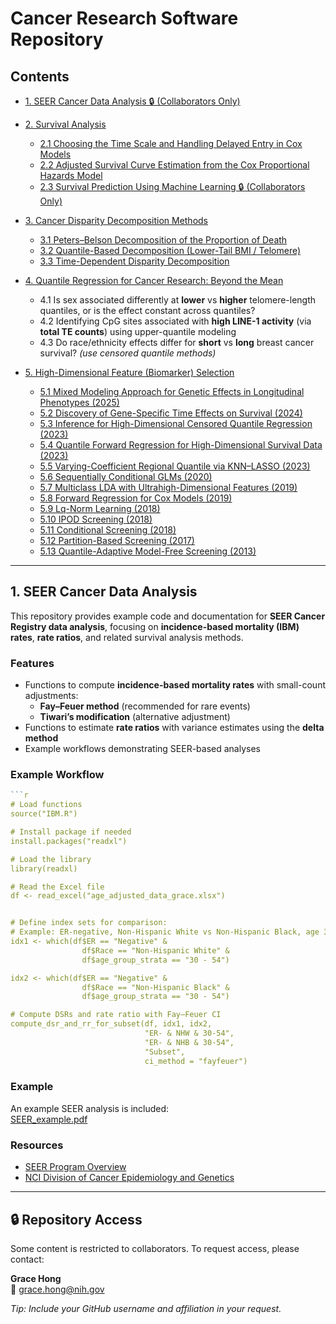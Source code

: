 # Cancer Research Software Repository

## Contents
- [1. SEER Cancer Data Analysis 🔒 (Collaborators Only)](https://github.com/younghhk/SEER)

- [2. Survival Analysis](https://github.com/younghhk/Survival-Analysis)
  - [2.1 Choosing the Time Scale and Handling Delayed Entry in Cox Models](https://github.com/younghhk/Survival-Analysis#sec-time-scale-delayed-entry)
  - [2.2 Adjusted Survival Curve Estimation from the Cox Proportional Hazards Model](https://github.com/younghhk/Survival-Analysis#sec-adjusted-survival)
  - [2.3 Survival Prediction Using Machine Learning 🔒 (Collaborators Only)](https://github.com/younghhk/Survival-Analysis#survival-prediction-using-machine-learning)

- [3. Cancer Disparity Decomposition Methods](https://github.com/younghhk/Disparity-Decomposition)
  - [3.1 Peters–Belson Decomposition of the Proportion of Death](https://github.com/younghhk/Disparity-Decomposition#petersbelson-decomposition-on-the-proportion-of-death-black-vs-white)
  - [3.2 Quantile-Based Decomposition (Lower-Tail BMI / Telomere)](https://github.com/younghhk/Disparity-Decomposition#quantile-based-disparity-decomposition-focus-on-lower-bmi)
  - [3.3 Time-Dependent Disparity Decomposition](https://github.com/younghhk/Disparity-Decomposition#3-time-dependent-disparity-decomposition--narrative-no-formulas)

- [4. Quantile Regression for Cancer Research: Beyond the Mean](https://github.com/younghhk/Quantile-Regression)
  - 4.1 Is sex associated differently at **lower** vs **higher** telomere-length quantiles, or is the effect constant across quantiles?
  - 4.2 Identifying CpG sites associated with **high LINE-1 activity** (via **total TE counts**) using upper-quantile modeling
  - 4.3 Do race/ethnicity effects differ for **short** vs **long** breast cancer survival? *(use censored quantile methods)*

- [5. High-Dimensional Feature (Biomarker) Selection](https://github.com/younghhk/Feature-selection)
  - [5.1 Mixed Modeling Approach for Genetic Effects in Longitudinal Phenotypes (2025)](https://github.com/younghhk/Feature-selection#mixed-2025)
  - [5.2 Discovery of Gene-Specific Time Effects on Survival (2024)](https://github.com/younghhk/Feature-selection#gene-time-2024)
  - [5.3 Inference for High-Dimensional Censored Quantile Regression (2023)](https://github.com/younghhk/Feature-selection#hd-cqr-2023)
  - [5.4 Quantile Forward Regression for High-Dimensional Survival Data (2023)](https://github.com/younghhk/Feature-selection#qfr-2023)
  - [5.5 Varying-Coefficient Regional Quantile via KNN–LASSO (2023)](https://github.com/younghhk/Feature-selection#vc-knn-lasso-2023)
  - [5.6 Sequentially Conditional GLMs (2020)](https://github.com/younghhk/Feature-selection#sc-glm-2020)
  - [5.7 Multiclass LDA with Ultrahigh-Dimensional Features (2019)](https://github.com/younghhk/Feature-selection#lda-2019)
  - [5.8 Forward Regression for Cox Models (2019)](https://github.com/younghhk/Feature-selection#cox-forward-2019)
  - [5.9 Lq-Norm Learning (2018)](https://github.com/younghhk/Feature-selection#lq-2018)
  - [5.10 IPOD Screening (2018)](https://github.com/younghhk/Feature-selection#ipod-2018)
  - [5.11 Conditional Screening (2018)](https://github.com/younghhk/Feature-selection#cs-2018)
  - [5.12 Partition-Based Screening (2017)](https://github.com/younghhk/Feature-selection#partition-2017)
  - [5.13 Quantile-Adaptive Model-Free Screening (2013)](https://github.com/younghhk/Feature-selection#qa-2013)
---


## 1. SEER Cancer Data Analysis

This repository provides example code and documentation for **SEER Cancer Registry data analysis**, focusing on **incidence-based mortality (IBM) rates**, **rate ratios**, and related survival analysis methods.





###  Features
- Functions to compute **incidence-based mortality rates** with small-count adjustments:
  - **Fay–Feuer method** (recommended for rare events)  
  - **Tiwari’s modification** (alternative adjustment)  
- Functions to estimate **rate ratios** with variance estimates using the **delta method**  
- Example workflows demonstrating SEER-based analyses  



### Example Workflow

```r
```r
# Load functions
source("IBM.R")

# Install package if needed
install.packages("readxl")

# Load the library
library(readxl)

# Read the Excel file
df <- read_excel("age_adjusted_data_grace.xlsx")


# Define index sets for comparison:
# Example: ER-negative, Non-Hispanic White vs Non-Hispanic Black, age 30–54
idx1 <- which(df$ER == "Negative" &
                df$Race == "Non-Hispanic White" &
                df$age_group_strata == "30 - 54")

idx2 <- which(df$ER == "Negative" &
                df$Race == "Non-Hispanic Black" &
                df$age_group_strata == "30 - 54")

# Compute DSRs and rate ratio with Fay–Feuer CI
compute_dsr_and_rr_for_subset(df, idx1, idx2,
                              "ER- & NHW & 30-54",
                              "ER- & NHB & 30-54",
                              "Subset",
                              ci_method = "fayfeuer")
```


###  Example 

An example SEER analysis is included:  
 [SEER_example.pdf](SEER_example.pdf)  



###  Resources
- [SEER Program Overview](https://seer.cancer.gov/)  
- [NCI Division of Cancer Epidemiology and Genetics](https://dceg.cancer.gov/)  



---
## 🔒 Repository Access

Some content is restricted to collaborators. To request access, please contact:

**Grace Hong**  
📧 [grace.hong@nih.gov](mailto:grace.hong@nih.gov)

*Tip: Include your GitHub username and affiliation in your request.*


